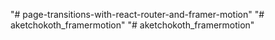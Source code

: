 "# page-transitions-with-react-router-and-framer-motion" 
"# aketchokoth_framermotion" 
"# aketchokoth_framermotion" 
